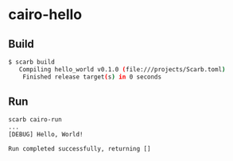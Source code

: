 # cairo-hello

## Build

```bash
$ scarb build
   Compiling hello_world v0.1.0 (file:///projects/Scarb.toml)
    Finished release target(s) in 0 seconds
```

## Run

```bash
scarb cairo-run
...
[DEBUG]	Hello, World!

Run completed successfully, returning []
```
